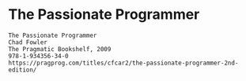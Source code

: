 The Passionate Programmer
=========================

    The Passionate Programmer
    Chad Fowler
    The Pragmatic Bookshelf, 2009
    978-1-934356-34-0
    https://pragprog.com/titles/cfcar2/the-passionate-programmer-2nd-edition/
